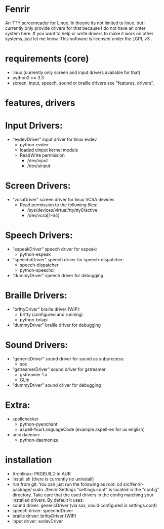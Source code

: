 # Fenrir
An TTY screenreader for Linux.
In theorie its not limited to linux. but i currently only provide drivers for that because I do not have an ohter system here. If you want to help or write drivers to make it work on other systems, just let me know. 
This software is licensed under the LGPL v3 .

# requirements (core)
- linux (currently only screen and input drivers available for that)
- python3 >= 3.3
- screen, input, speech, sound or braille drivers see "features, drivers".

# features, drivers
# Input Drivers:
- "evdevDriver" input driver for linux evdev
  - python-evdev 
  - loaded uinput kernel module
  - ReadWrite permission 
    - /dev/input
    - /dev/uinput

# Screen Drivers:
- "vcsaDriver" screen driver for linux VCSA devices
  - Read permission to the following files:
    - /sys/devices/virtual/tty/tty0/active
    - /dev/vcsa[1-64]

# Speech Drivers:
- "espeakDriver" speech driver for espeak:
  - python-espeak
- "speechdDriver" speech driver for speech-dispatcher:
  - speech-dispatcher
  - python-speechd
- "dummyDriver" speech driver for debugging

# Braille Drivers:
- "brlttyDriver" braille driver (WIP):
  - brltty (configured and running)
  - python-brlapi
- "dummyDriver" braille driver for debugging

# Sound Drivers:
- "genericDriver" sound driver for sound as subprocess:
  - sox
- "gstreamerDriver" sound driver for gstreamer
  - gstreamer 1.x
  - GLib
- "dummyDriver" sound driver for debugging

# Extra:
- spellchecker
  - python-pyenchant
  - aspell-YourLanguageCode (example aspell-en for us english)
- unix daemon:
  - python-daemonize

# installation
- Archlinux: PKGBUILD in AUR
- install.sh (there is currently no uninstall)
- run from git:
You can just run the following as root:
cd src/fenrir-package/
sudo ./fenrir
Settings "settings.conf" is located in the "config" directory.
Take care that the used drivers in the config matching your installed drivers. 
By default it uses:
- sound driver: genericDriver (via sox, could configured in settings.conf)
- speech driver: speechdDriver
- braille driver: brlttyDriver (WIP)
- input driver: evdevDriver
